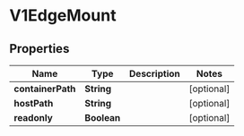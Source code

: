 # V1EdgeMount

## Properties
Name | Type | Description | Notes
------------ | ------------- | ------------- | -------------
**containerPath** | **String** |  |  [optional]
**hostPath** | **String** |  |  [optional]
**readonly** | **Boolean** |  |  [optional]
